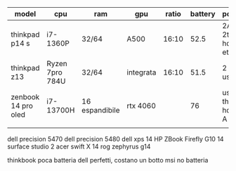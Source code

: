 | model               | cpu             | ram            | gpu       | ratio | battery | ports           |
| ------------------- | --------------- | -------------- | --------- | ----- | ------- | --------------- |
| thinkpad p14 s      | i7-1360P        | 32/64          | A500      | 16:10 | 52.5    | 2A 2th hdmi eth |
| thinkpad z13        | Ryzen 7pro 784U | 32/64          | integrata | 16:10 | 51.5    | 2 usbc          |
| zenbook 14 pro oled | i7-13700H       | 16 espandibile | rtx 4060  |       | 76      | usbc th hdmi A  |
|                     |                 |                |           |       |         |                 |

dell precision 5470
dell precision 5480
dell xps 14
HP ZBook Firefly G10 14
surface studio 2
acer swift X 14
rog zephyrus g14

thinkbook poca batteria
dell perfetti, costano un botto
msi no batteria